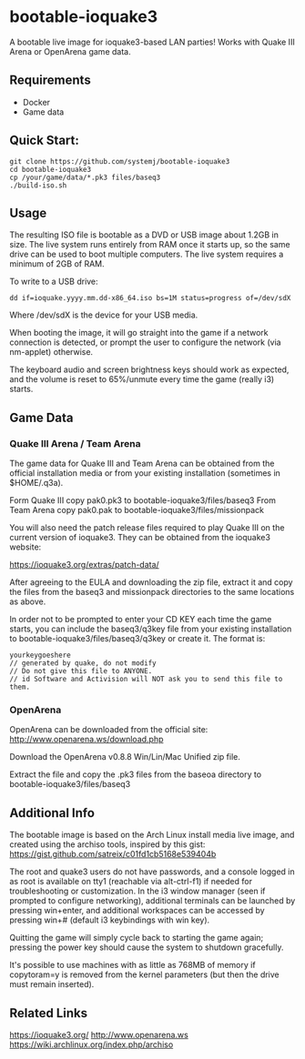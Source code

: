 # bootable-ioquake3

A bootable live image for ioquake3-based LAN parties!
Works with Quake III Arena or OpenArena game data.


## Requirements
* Docker
* Game data


## Quick Start:
```
git clone https://github.com/systemj/bootable-ioquake3
cd bootable-ioquake3
cp /your/game/data/*.pk3 files/baseq3
./build-iso.sh
```

## Usage

The resulting ISO file is bootable as a DVD or USB image about 1.2GB in size.  The live system runs entirely from RAM once it starts up, so the same drive can be used to boot multiple computers.  The live system requires a minimum of 2GB of RAM.

To write to a USB drive:
```
dd if=ioquake.yyyy.mm.dd-x86_64.iso bs=1M status=progress of=/dev/sdX
```

Where /dev/sdX is the device for your USB media.

When booting the image, it will go straight into the game if a network connection is detected, or prompt the user to configure the network (via nm-applet) otherwise.

The keyboard audio and screen brightness keys should work as expected, and the volume is reset to 65%/unmute every time the game (really i3) starts.

## Game Data

### Quake III Arena / Team Arena

The game data for Quake III and Team Arena can be obtained from the official installation media or from your existing installation (sometimes in $HOME/.q3a).

Form Quake III copy pak0.pk3 to bootable-ioquake3/files/baseq3 
From Team Arena copy pak0.pak to bootable-ioquake3/files/missionpack

You will also need the patch release files required to play Quake III on the current version of ioquake3.  They can be obtained from the ioquake3 website:

https://ioquake3.org/extras/patch-data/

After agreeing to the EULA and downloading the zip file, extract it and copy the files from the baseq3 and missionpack directories to the same locations as above.

In order not to be prompted to enter your CD KEY each time the game starts, you can include the baseq3/q3key file from your existing installation to bootable-ioquake3/files/baseq3/q3key or create it.  The format is:

```
yourkeygoeshere
// generated by quake, do not modify
// Do not give this file to ANYONE.
// id Software and Activision will NOT ask you to send this file to them.

```

### OpenArena

OpenArena can be downloaded from the official site:
http://www.openarena.ws/download.php

Download the OpenArena v0.8.8 Win/Lin/Mac Unified zip file.

Extract the file and copy the .pk3 files from the baseoa directory to bootable-ioquake3/files/baseq3

## Additional Info

The bootable image is based on the Arch Linux install media live image, and created using the archiso tools, inspired by this gist:
https://gist.github.com/satreix/c01fd1cb5168e539404b

The root and quake3 users do not have passwords, and a console logged in as root is available on tty1 (reachable via alt-ctrl-f1) if needed for troubleshooting or customization.  In the i3 window manager (seen if prompted to configure networking), additional terminals can be launched by pressing win+enter, and additional workspaces can be accessed by pressing win+# (default i3 keybindings with win key).

Quitting the game will simply cycle back to starting the game again; pressing the power key should cause the system to shutdown gracefully.

It's possible to use machines with as little as 768MB of memory if copytoram=y is removed from the kernel parameters (but then the drive must remain inserted).

## Related Links

https://ioquake3.org/
http://www.openarena.ws
https://wiki.archlinux.org/index.php/archiso

